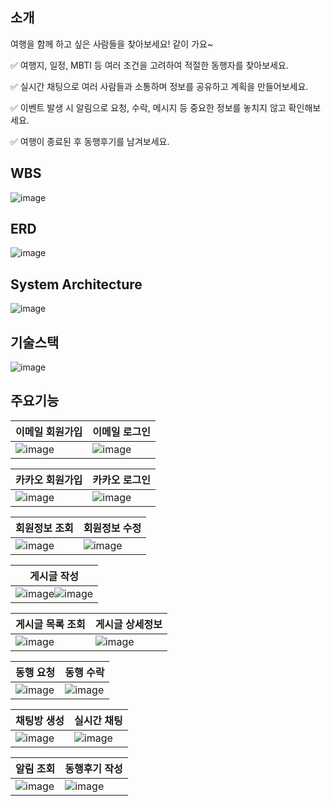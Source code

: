 ## 소개
여행을 함께 하고 싶은 사람들을 찾아보세요! 같이 가요~

✅  여행지, 일정, MBTI 등 여러 조건을 고려하여 적절한 동행자를 찾아보세요.

✅  실시간 채팅으로 여러 사람들과 소통하며 정보를 공유하고 계획을 만들어보세요.

✅  이벤트 발생 시 알림으로 요청, 수락, 메시지 등 중요한 정보를 놓치지 않고 확인해보세요.

✅  여행이 종료된 후 동행후기를 남겨보세요.

## WBS
![image](https://github.com/zerobase-I/GoTogether-BE/assets/141619188/32f8eed5-a2f3-44c1-b92f-2f572805b1f9)

## ERD
![image](https://github.com/zerobase-I/GoTogether-BE/assets/141619188/82f3f39f-7ac0-40c0-9d9d-dce5a5366163)

## System Architecture
![image](https://github.com/zerobase-I/GoTogether-BE/assets/141619188/32c7f9da-cd1e-46bb-92d6-791b68e2c5de)

## 기술스택
![image](https://github.com/zerobase-I/GoTogether-BE/assets/141619188/0f033294-4e23-444d-b638-352c663ad7e8)


## 주요기능
|이메일 회원가입|이메일 로그인|
|-----|-----|
|![image](https://github.com/zerobase-I/GoTogether-BE/assets/141619188/542a5903-d6b1-47a5-b4f2-58b6f7a69f4c)|![image](https://github.com/zerobase-I/GoTogether-BE/assets/141619188/307085e7-bb60-423a-bec4-bede694a634e)|

|카카오 회원가입|카카오 로그인|
|-----|-----|
|![image](https://github.com/zerobase-I/GoTogether-BE/assets/141619188/7bf08c02-f6b0-4ba5-ac68-9d2241428b7f)|![image](https://github.com/zerobase-I/GoTogether-BE/assets/141619188/36c3429c-ff04-402f-aa04-464734c1cc7e)|

|회원정보 조회|회원정보 수정|
|-----|-----|
|![image](https://github.com/zerobase-I/GoTogether-BE/assets/141619188/0fe5b0b9-6771-4f3b-82d7-f66a1fc904b5)|![image](https://github.com/zerobase-I/GoTogether-BE/assets/141619188/d2587f6f-54ca-46ff-99f8-0cdfc1f24f6b)|

|게시글 작성|
|-----|
|![image](https://github.com/zerobase-I/GoTogether-BE/assets/141619188/63c5d8da-8fe4-4d13-8ae4-ce089d407007)![image](https://github.com/zerobase-I/GoTogether-BE/assets/141619188/7c40aa39-01df-455d-9574-45df5b0daf72)|

|게시글 목록 조회|게시글 상세정보|
|-----|-----|
|![image](https://github.com/zerobase-I/GoTogether-BE/assets/141619188/a819b629-0ea7-4c87-ae2f-9356e8c03c32)|![image](https://github.com/zerobase-I/GoTogether-BE/assets/141619188/8ffebe33-8bcd-44c1-ada1-723418dcc011)|

|동행 요청|동행 수락|
|-----|-----|
|![image](https://github.com/zerobase-I/GoTogether-BE/assets/141619188/9cb53a38-7b1d-4166-93c8-f259cc9ed1a3)|![image](https://github.com/zerobase-I/GoTogether-BE/assets/141619188/7148bc0a-b1ee-4a37-9ba3-e0051394c011)|

|채팅방 생성|실시간 채팅|
|-----|-----|
|![image](https://github.com/zerobase-I/GoTogether-BE/assets/141619188/fea00e52-a6da-462d-951b-b31fdc08af4a)|![image](https://github.com/zerobase-I/GoTogether-BE/assets/141619188/97b76f7c-295d-410b-96d7-cb090ba4b608)|

|알림 조회|동행후기 작성|
|-----|-----|
|![image](https://github.com/zerobase-I/GoTogether-BE/assets/141619188/3f86bb8a-1b75-41b3-8cff-2386a14a9cff)|![image](https://github.com/zerobase-I/GoTogether-BE/assets/141619188/deed4767-4814-43f0-b4ff-55e918eb44d4)|
